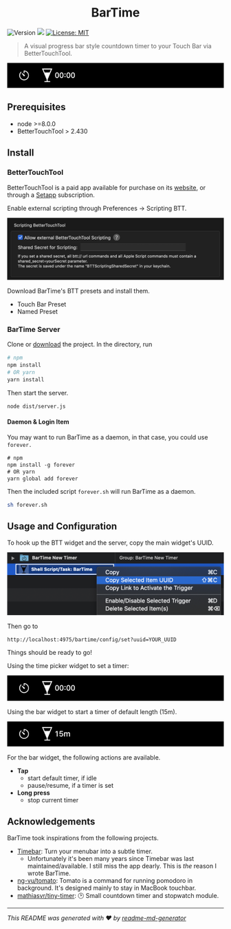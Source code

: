 <h1 align="center">BarTime</h1>
<p>
  <img alt="Version" src="https://img.shields.io/badge/version-0.1.0-blue.svg?cacheSeconds=2592000" />
  <img src="https://img.shields.io/badge/node-%3E%3D8.0.0-blue.svg" />
  <a href="#" target="_blank">
    <img alt="License: MIT" src="https://img.shields.io/badge/License-MIT-yellow.svg" />
  </a>
</p>

> A visual progress bar style countdown timer to your Touch Bar via BetterTouchTool. 

![](images/set_timer.gif)

## Prerequisites

- node >=8.0.0
- BetterTouchTool > 2.430

## Install

### BetterTouchTool

BetterTouchTool is a paid app available for purchase on its [website](https://folivora.ai/), or through a [Setapp](https://setapp.com/) subscription. 

Enable external scripting through Preferences -> Scripting BTT.

![](images/btt_scripting.png)

Download BarTime's BTT presets and install them. 

- Touch Bar Preset
- Named Preset

### BarTime Server

Clone or [download](https://github.com/kefranabg/readme-md-generator/archive/master.zip) the project. In the directory, run

```sh
# npm
npm install
# OR yarn
yarn install
```

Then start the server. 

```sh
node dist/server.js
```

#### Daemon & Login Item

You may want to run BarTime as a daemon, in that case, you could use `forever.`

```
# npm
npm install -g forever
# OR yarn
yarn global add forever
```

Then the included script `forever.sh` will run BarTime as a daemon. 

```sh
sh forever.sh
```

## Usage and Configuration

To hook up the BTT widget and the server, copy the main widget's UUID. 

![](images/uuid.png)

Then go to 

```
http://localhost:4975/bartime/config/set?uuid=YOUR_UUID
```

Things should be ready to go!

Using the time picker widget to set a timer:

![](images/set_timer.gif)

Using the bar widget to start a timer of default length (15m). 

![](images/use_default.gif)

For the bar widget, the following actions are available. 

- **Tap**
  - start default timer, if idle
  - pause/resume, if a timer is set
- **Long press**
  - stop current timer

## Acknowledgements

BarTime took inspirations from the following projects. 

- [Timebar](https://www.macupdate.com/app/mac/47506/timebar): Turn your menubar into a subtle timer.
  - Unfortunately it's been many years since Timebar was last maintained/available. I still miss the app dearly. This is *the* reason I wrote BarTime.
- [ng-vu/tomato](https://github.com/ng-vu/tomato): Tomato is a command for running pomodoro in background. It's designed mainly to stay in MacBook touchbar.
- [mathiasvr/tiny-timer](https://github.com/mathiasvr/tiny-timer): :clock2: Small countdown timer and stopwatch module.

***
_This README was generated with ❤️ by [readme-md-generator](https://github.com/kefranabg/readme-md-generator)_